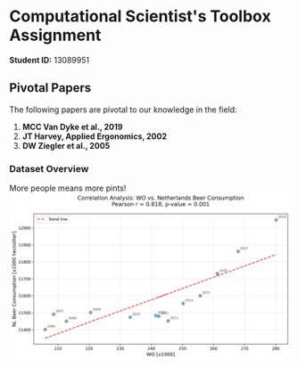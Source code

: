 # Computational Scientist's Toolbox Assignment
**Student ID:** 13089951

## Pivotal Papers

The following papers are pivotal to our knowledge in the field:

1. **MCC Van Dyke et al., 2019**
2. **JT Harvey, Applied Ergonomics, 2002**
3. **DW Ziegler et al., 2005**

### Dataset Overview
More people means more pints!
![Correlation Analysis](correlation_analysis.png)

